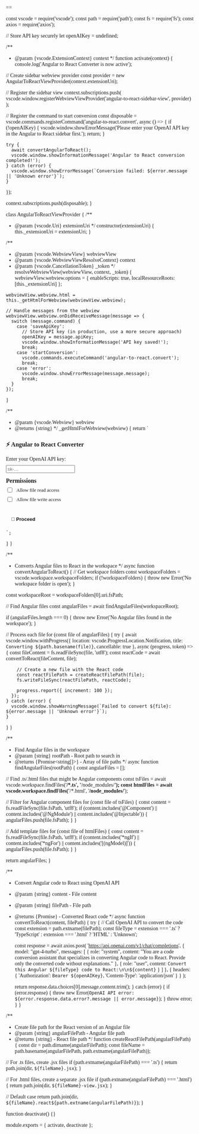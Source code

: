 
==

const vscode = require('vscode');
const path = require('path');
const fs = require('fs');
const axios = require('axios');

// Store API key securely
let openAIKey = undefined;

/**
 * @param {vscode.ExtensionContext} context
 */
function activate(context) {
  console.log('Angular to React Converter is now active');

  // Create sidebar webview provider
  const provider = new AngularToReactViewProvider(context.extensionUri);
  
  // Register the sidebar view
  context.subscriptions.push(
    vscode.window.registerWebviewViewProvider('angular-to-react-sidebar-view', provider)
  );

  // Register the command to start conversion
  const disposable = vscode.commands.registerCommand('angular-to-react.convert', async () => {
    if (!openAIKey) {
      vscode.window.showErrorMessage('Please enter your OpenAI API key in the Angular to React sidebar first.');
      return;
    }

    try {
      await convertAngularToReact();
      vscode.window.showInformationMessage('Angular to React conversion completed!');
    } catch (error) {
      vscode.window.showErrorMessage(`Conversion failed: ${error.message || 'Unknown error'}`);
    }
  });

  context.subscriptions.push(disposable);
}

class AngularToReactViewProvider {
  /**
   * @param {vscode.Uri} extensionUri
   */
  constructor(extensionUri) {
    this._extensionUri = extensionUri;
  }

  /**
   * @param {vscode.WebviewView} webviewView
   * @param {vscode.WebviewViewResolveContext} context
   * @param {vscode.CancellationToken} _token
   */
  resolveWebviewView(webviewView, context, _token) {
    webviewView.webview.options = {
      enableScripts: true,
      localResourceRoots: [this._extensionUri]
    };

    webviewView.webview.html = this._getHtmlForWebview(webviewView.webview);

    // Handle messages from the webview
    webviewView.webview.onDidReceiveMessage(message => {
      switch (message.command) {
        case 'saveApiKey':
          // Store API key (in production, use a more secure approach)
          openAIKey = message.apiKey;
          vscode.window.showInformationMessage('API key saved!');
          break;
        case 'startConversion':
          vscode.commands.executeCommand('angular-to-react.convert');
          break;
        case 'error':
          vscode.window.showErrorMessage(message.message);
          break;
      }
    });
  }

  /**
   * @param {vscode.Webview} webview
   * @returns {string}
   */
  _getHtmlForWebview(webview) {
    return `
	<!DOCTYPE html>
<html lang="en">
<head>
  <meta charset="UTF-8" />
  <meta name="viewport" content="width=device-width, initial-scale=1.0"/>
  <title>Angular to React Converter</title>
  <style>
    body {
      padding: 16px;
      margin: 0 20px 0 0;
      font-family: var(--vscode-font-family);
      font-size: 14px;
      color: var(--vscode-foreground);
      background-color: var(--vscode-editor-background);
    }

    h3 {
      margin-top: 0;
      font-size: 1.2rem;
      font-weight: bold;
      color: var(--vscode-editor-foreground);
    }

    h4 {
      margin: 12px 0 6px;
      font-size: 1rem;
      color: var(--vscode-editor-foreground);
    }

    p {
      margin-bottom: 8px;
    }

	input[type="password"] {
		width: 100%;
		padding: 8px 14px 8px 10px;
		font-size: 13px;
		background-color: var(--vscode-input-background);
		color: var(--vscode-input-foreground);
		border: 1px solid var(--vscode-input-border, #444);
		border-radius: 4px;
		outline: none;
	}

    input[type="password"]:focus {
      border-color: var(--vscode-focusBorder);
    }

    .consent-group {
      margin-top: 12px;
    }

    .consent {
      display: flex;
      align-items: center;
      gap: 8px;
      margin-bottom: 6px;
      font-size: 13px;
    }

    button {
      background-color: var(--vscode-button-background);
      color: var(--vscode-button-foreground);
      border: none;
      padding: 8px 14px;
      font-weight: bold;
      font-size: 13px;
      border-radius: 5px;
      cursor: pointer;
      margin-top: 14px;
      transition: background-color 0.2s ease-in-out;
    }

    button:hover {
      background-color: var(--vscode-button-hoverBackground);
    }
  </style>
</head>
<body>
  <h3>⚡ Angular to React Converter</h3>

  <p>Enter your OpenAI API key:</p>
  <input type="password" id="apiKeyInput" placeholder="sk-..." />

  <div class="consent-group">
    <h4>Permissions</h4>
    <div class="consent">
      <input type="checkbox" id="readConsent" />
      <label for="readConsent">Allow file read access</label>
    </div>
    <div class="consent">
      <input type="checkbox" id="writeConsent" />
      <label for="writeConsent">Allow file write access</label>
    </div>
  </div>

  <button id="proceed">🚀 Proceed</button>

  <script>
    const vscode = acquireVsCodeApi();

    document.getElementById('proceed').addEventListener('click', () => {
      const apiKey = document.getElementById('apiKeyInput').value;
      const readConsent = document.getElementById('readConsent').checked;
      const writeConsent = document.getElementById('writeConsent').checked;

      if (!apiKey) {
        vscode.postMessage({ command: 'error', message: 'API key is required' });
        return;
      }

      if (!readConsent) {
        vscode.postMessage({ command: 'error', message: 'Read file permission is required' });
        return;
      }

      if (!writeConsent) {
        vscode.postMessage({ command: 'error', message: 'Write file permission is required' });
        return;
      }

      vscode.postMessage({ command: 'saveApiKey', apiKey });
      vscode.postMessage({ command: 'startConversion' });
    });
  </script>
</body>
</html>


	`;
  }
}

/**
 * Converts Angular files to React in the workspace
 */
async function convertAngularToReact() {
  // Get workspace folders
  const workspaceFolders = vscode.workspace.workspaceFolders;
  if (!workspaceFolders) {
    throw new Error('No workspace folder is open');
  }

  const workspaceRoot = workspaceFolders[0].uri.fsPath;
  
  // Find Angular files
  const angularFiles = await findAngularFiles(workspaceRoot);
  
  if (angularFiles.length === 0) {
    throw new Error('No Angular files found in the workspace');
  }
  
  // Process each file
  for (const file of angularFiles) {
    try {
      await vscode.window.withProgress({
        location: vscode.ProgressLocation.Notification,
        title: `Converting ${path.basename(file)}`,
        cancellable: true
      }, async (progress, token) => {
        const fileContent = fs.readFileSync(file, 'utf8');
        const reactCode = await convertToReact(fileContent, file);
        
        // Create a new file with the React code
        const reactFilePath = createReactFilePath(file);
        fs.writeFileSync(reactFilePath, reactCode);
        
        progress.report({ increment: 100 });
      });
    } catch (error) {
      vscode.window.showWarningMessage(`Failed to convert ${file}: ${error.message || 'Unknown error'}`);
    }
  }
}

/**
 * Find Angular files in the workspace
 * @param {string} rootPath - Root path to search in
 * @returns {Promise<string[]>} - Array of file paths
 */
async function findAngularFiles(rootPath) {
  const angularFiles = [];
  
  // Find .ts/.html files that might be Angular components
  const tsFiles = await vscode.workspace.findFiles('**/*.ts', '**/node_modules/**');
  const htmlFiles = await vscode.workspace.findFiles('**/*.html', '**/node_modules/**');
  
  // Filter for Angular component files
  for (const file of tsFiles) {
    const content = fs.readFileSync(file.fsPath, 'utf8');
    if (content.includes('@Component') || content.includes('@NgModule') || content.includes('@Injectable')) {
      angularFiles.push(file.fsPath);
    }
  }
  
  // Add template files
  for (const file of htmlFiles) {
    const content = fs.readFileSync(file.fsPath, 'utf8');
    if (content.includes('*ngIf') || content.includes('*ngFor') || content.includes('[(ngModel)]')) {
      angularFiles.push(file.fsPath);
    }
  }
  
  return angularFiles;
}

/**
 * Convert Angular code to React using OpenAI API
 * @param {string} content - File content
 * @param {string} filePath - File path
 * @returns {Promise<string>} - Converted React code
 */
async function convertToReact(content, filePath) {
  try {
    // Call OpenAI API to convert the code
    const extension = path.extname(filePath);
    const fileType = extension === '.ts' ? 'TypeScript' : extension === '.html' ? 'HTML' : 'Unknown';
    
    const response = await axios.post(
      'https://api.openai.com/v1/chat/completions',
      {
        model: "gpt-4-turbo",
        messages: [
          {
            role: "system",
            content: "You are a code conversion assistant that specializes in converting Angular code to React. Provide only the converted code without explanations."
          },
          {
            role: "user",
            content: `Convert this Angular ${fileType} code to React:\n\n${content}`
          }
        ]
      },
      {
        headers: {
          'Authorization': `Bearer ${openAIKey}`,
          'Content-Type': 'application/json'
        }
      }
    );
    
    return response.data.choices[0].message.content.trim();
  } catch (error) {
    if (error.response) {
      throw new Error(`OpenAI API error: ${error.response.data.error?.message || error.message}`);
    }
    throw error;
  }
}

/**
 * Create file path for the React version of an Angular file
 * @param {string} angularFilePath - Angular file path
 * @returns {string} - React file path
 */
function createReactFilePath(angularFilePath) {
  const dir = path.dirname(angularFilePath);
  const fileName = path.basename(angularFilePath, path.extname(angularFilePath));
  
  // For .ts files, create .jsx files
  if (path.extname(angularFilePath) === '.ts') {
    return path.join(dir, `${fileName}.jsx`);
  }
  
  // For .html files, create a separate .jsx file
  if (path.extname(angularFilePath) === '.html') {
    return path.join(dir, `${fileName}-view.jsx`);
  }
  
  // Default case
  return path.join(dir, `${fileName}.react${path.extname(angularFilePath)}`);
}

function deactivate() {}

module.exports = {
  activate,
  deactivate
};
